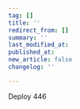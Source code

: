 ```yaml
---
tag: []
title: ''
redirect_from: []
summary: ''
last_modified_at: 
published_at: 
new_article: false
changelog: ''

---
```

Deploy 446